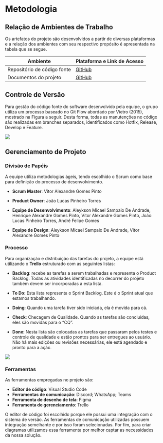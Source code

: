 
# Metodologia

## Relação de Ambientes de Trabalho

Os artefatos do projeto são desenvolvidos a partir de diversas plataformas e a relação dos 
ambientes com seu respectivo propósito é apresentada na tabela que se segue.

|Ambiente                         |Plataforma e Link de Acesso                                                                                |
|---------------------------------|-----------------------------------------------------------------------------------------------------------|
|Repositório de código fonte      |[GitHub](https://github.com/ICEI-PUC-Minas-PMV-ADS/pmv-ads-2023-1-e3-proj-mov-t5-agenda-servico)          |
|Documentos do projeto            |[GitHub](https://github.com/ICEI-PUC-Minas-PMV-ADS/pmv-ads-2023-1-e3-proj-mov-t5-agenda-servico)          |                                                     |

## Controle de Versão

Para gestão do código fonte do software desenvolvido pela equipe, o grupo utiliza um processo baseado no Git Flow abordado por Vietro (2015), mostrado na Figura a seguir. Desta forma, todas as manutenções no código são realizadas em branches separados, identificados como Hotfix, Release, Develop e Feature.

<img src="https://github.com/ICEI-PUC-Minas-PMV-ADS/pmv-ads-2023-1-e3-proj-mov-t5-agenda-servico/blob/d0c1fee0128b197a881b17182860f56c2e8229c3/docs/img/gestao_de_codigo_fonte.jpg"/>

## Gerenciamento de Projeto

### Divisão de Papéis

A equipe utiliza metodologias ágeis, tendo escolhido o Scrum como base para definição do 
processo de desenvolvimento.

- **Scrum Master**: Vitor Alexandre Gomes Pinto

- **Product Owner**: João Lucas Pinheiro Torres

- **Equipe de Desenvolvimento**: Aleykson Micael Sampaio De Andrade, Henrique Alexandre Gomes Pinto, Vitor Alexandre Gomes Pinto, João Lucas Pinheiro Torres, André Felipe Gomes

- **Equipe de Design**: Aleykson Micael Sampaio De Andrade, Vitor Alexandre Gomes Pinto


### Processo

Para organização e distribuição das tarefas do projeto, a equipe está utilizando o **Trello** estruturado com as seguintes listas:

- **Backlog**: recebe  as  tarefas  a  serem  trabalhadas  e  representa  o  Product  Backlog. Todas as atividades identificadas no decorrer do projeto também devem ser incorporadas a esta lista.

- **To Do**: Esta lista representa o Sprint Backlog. Este é o Sprint atual que estamos trabalhando.

- **Doing**: Quando uma tarefa tiver sido iniciada, ela é movida para cá.

- **Check**: Checagem de Qualidade. Quando as tarefas são concluídas, eles são movidas para o “CQ”. 

- **Done**: Nesta lista são colocadas as tarefas que passaram pelos testes e controle de qualidade e estão prontos para ser entregues ao usuário. Não há mais edições ou revisões necessárias, ele está agendado e pronto para a ação.

<img src="https://github.com/ICEI-PUC-Minas-PMV-ADS/pmv-ads-2023-1-e3-proj-mov-t5-agenda-servico/blob/d0c1fee0128b197a881b17182860f56c2e8229c3/docs/img/kanban.png">

### Ferramentas

As ferramentas empregadas no projeto são:

- **Editor de código**: Visual Studio Code
- **Ferramentas de comunicação**: Discord; WhatsApp; Teams
- **Ferramenta de desenho de tela**: Figma
- **Ferramenta de gerenciamento**: Trello

O editor de código foi escolhido porque ele possui uma integração com o sistema de versão. As ferramentas de comunicação utilizadas possuem integração semelhante e por isso foram selecionadas. Por fim, para criar diagramas utilizamos essa ferramenta por melhor captar as necessidades da nossa solução.

